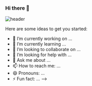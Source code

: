 ### Hi there 👋
![header](https://capsule-render.vercel.app/api?type=waving&color=gradient&customColorList=21,25&height=300&section=footer&text=🏄🏻‍♀&fontSize=60&animation=blinking)

Here are some ideas to get you started:




- 🔭 I’m currently working on ...
- 🌱 I’m currently learning ...
- 👯 I’m looking to collaborate on ...
- 🤔 I’m looking for help with ...
- 💬 Ask me about ...
- 📫 How to reach me: ...
- 😄 Pronouns: ...
- ⚡ Fun fact: ...
-->
